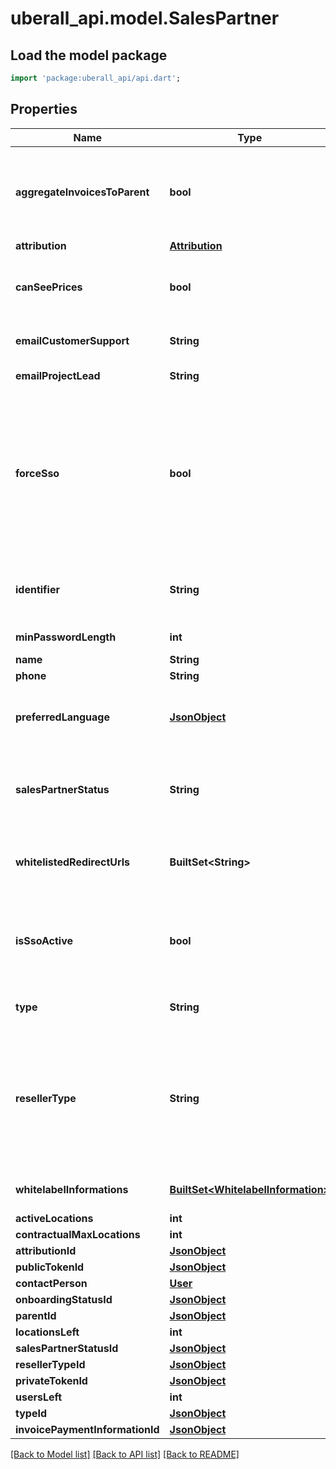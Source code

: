 # uberall_api.model.SalesPartner

## Load the model package
```dart
import 'package:uberall_api/api.dart';
```

## Properties
Name | Type | Description | Notes
------------ | ------------- | ------------- | -------------
**aggregateInvoicesToParent** | **bool** | (only used for child SalesPartner) Indicates if the invoice for this SalesPartner should be aggregated to the parent invoice | [optional] 
**attribution** | [**Attribution**](Attribution.md) |  | [optional] 
**canSeePrices** | **bool** | Indicates if the SalesPartner should be allowed to see price information for e.g. product plans | [optional] 
**emailCustomerSupport** | **String** | Customer support email of the SalesPartner | [optional] 
**emailProjectLead** | **String** | Project lead email of the SalesPartner | [optional] 
**forceSso** | **bool** | If set to true, all users of this SalesPartner will only be allowed to log in our app via the SSO flow. Users cannot be created or updated directly - only via SSO. If set to false and \"isSsoActive\" is set, users can either log in via normal login or SSO | [optional] 
**identifier** | **String** | Identifier for SalesPartner, must be unique for child SalesPartner within parent SalesPartner | [optional] 
**minPasswordLength** | **int** | Minimum password length | [optional] 
**name** | **String** | The name | [optional] 
**phone** | **String** | The phone number | [optional] 
**preferredLanguage** | [**JsonObject**](.md) | Preferred language of the SalesPartner, for invoice purpose (either ''de'' oder ''en'') | [optional] 
**salesPartnerStatus** | **String** | SalesPartner status of the SalesPartner (Be aware: Only sending ''INACTIVE'' for child SalesPartner update is allowed) | [optional] 
**whitelistedRedirectUrls** | **BuiltSet&lt;String&gt;** | Domains that are allowed to be redirected to upon finalizing a directory connect flow | [optional] 
**isSsoActive** | **bool** | If set to true this will activate the single sign-on flow for logging into our app. Note that all more details need to be set before it can be used. | [optional] 
**type** | **String** | The type, e.g. STANDARD or CUSTOM | [optional] 
**resellerType** | **String** | Applicable only for Sales Partner type = CUSTOM. Can be one of OEM_RESELLER or STANRAD_RESELLER. Depending on the selection, different reports in Advanced Analytics will be shown. | [optional] 
**whitelabelInformations** | [**BuiltSet&lt;WhitelabelInformation&gt;**](WhitelabelInformation.md) | List of the sales partner''s white-label information | [optional] 
**activeLocations** | **int** |  | [optional] 
**contractualMaxLocations** | **int** |  | [optional] 
**attributionId** | [**JsonObject**](.md) |  | [optional] 
**publicTokenId** | [**JsonObject**](.md) |  | [optional] 
**contactPerson** | [**User**](User.md) |  | [optional] 
**onboardingStatusId** | [**JsonObject**](.md) |  | [optional] 
**parentId** | [**JsonObject**](.md) |  | [optional] 
**locationsLeft** | **int** |  | [optional] 
**salesPartnerStatusId** | [**JsonObject**](.md) |  | [optional] 
**resellerTypeId** | [**JsonObject**](.md) |  | [optional] 
**privateTokenId** | [**JsonObject**](.md) |  | [optional] 
**usersLeft** | **int** |  | [optional] 
**typeId** | [**JsonObject**](.md) |  | [optional] 
**invoicePaymentInformationId** | [**JsonObject**](.md) |  | [optional] 

[[Back to Model list]](../README.md#documentation-for-models) [[Back to API list]](../README.md#documentation-for-api-endpoints) [[Back to README]](../README.md)


